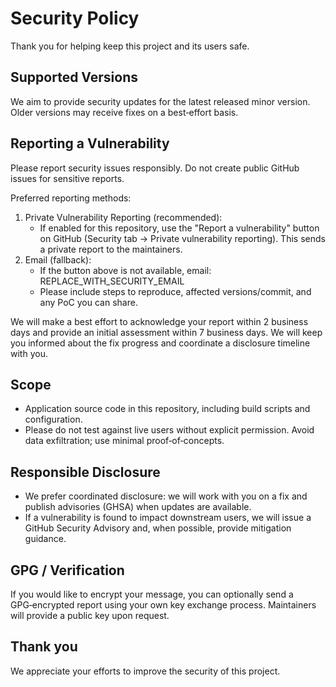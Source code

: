 # Security Policy

Thank you for helping keep this project and its users safe.

## Supported Versions

We aim to provide security updates for the latest released minor version. Older versions may receive fixes on a best‑effort basis.

## Reporting a Vulnerability

Please report security issues responsibly. Do not create public GitHub issues for sensitive reports.

Preferred reporting methods:

1. Private Vulnerability Reporting (recommended):
   - If enabled for this repository, use the "Report a vulnerability" button on GitHub (Security tab → Private vulnerability reporting). This sends a private report to the maintainers.
2. Email (fallback):
   - If the button above is not available, email: REPLACE_WITH_SECURITY_EMAIL
   - Please include steps to reproduce, affected versions/commit, and any PoC you can share.

We will make a best effort to acknowledge your report within 2 business days and provide an initial assessment within 7 business days. We will keep you informed about the fix progress and coordinate a disclosure timeline with you.

## Scope

- Application source code in this repository, including build scripts and configuration.
- Please do not test against live users without explicit permission. Avoid data exfiltration; use minimal proof‑of‑concepts.

## Responsible Disclosure

- We prefer coordinated disclosure: we will work with you on a fix and publish advisories (GHSA) when updates are available.
- If a vulnerability is found to impact downstream users, we will issue a GitHub Security Advisory and, when possible, provide mitigation guidance.

## GPG / Verification

If you would like to encrypt your message, you can optionally send a GPG‑encrypted report using your own key exchange process. Maintainers will provide a public key upon request.

## Thank you

We appreciate your efforts to improve the security of this project.
